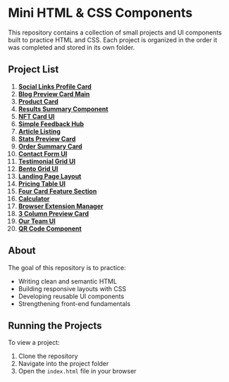 # Mini HTML & CSS Components

This repository contains a collection of small projects and UI components built to practice HTML and CSS. Each project is organized in the order it was completed and stored in its own folder.

## Project List

1. **[Social Links Profile Card](./01-social-links-profile-card/)**
2. **[Blog Preview Card Main](./02-blog-preview-card-main/)**
3. **[Product Card](./03-product-card/)**
4. **[Results Summary Component](./04-results-summary-component/)**
5. **[NFT Card UI](./05-nft-card-ui/)**
6. **[Simple Feedback Hub](./06-simple-feedback-hub/)**
7. **[Article Listing](./07-article-listing/)**
8. **[Stats Preview Card](./08-stats-preview-card/)**
9. **[Order Summary Card](./09-order-summary-card/)**
10. **[Contact Form UI](./10-contact-form-ui/)**
11. **[Testimonial Grid UI](./11-testimonial-grid-ui/)**
12. **[Bento Grid UI](./12-bento-grid-ui/)**
13. **[Landing Page Layout](./13-landing-page-layout/)**
14. **[Pricing Table UI](./14-pricing-table-ui/)**
15. **[Four Card Feature Section](./15-four-card-feature-section/)**
16. **[Calculator](./16-calculator/)**
17. **[Browser Extension Manager](./17-browser-extension-manager/)**
18. **[3 Column Preview Card](./18-3-column-preview-card/)**
19. **[Our Team UI](./19-our-team-ui/)**
20. **[QR Code Component](https://kdfarrell.github.io/Components/Frontend%20Mentor%20-%20QR%20Code%20Component/)**


## About

The goal of this repository is to practice:

- Writing clean and semantic HTML  
- Building responsive layouts with CSS  
- Developing reusable UI components  
- Strengthening front-end fundamentals  


## Running the Projects

To view a project:

1. Clone the repository  
2. Navigate into the project folder  
3. Open the `index.html` file in your browser
